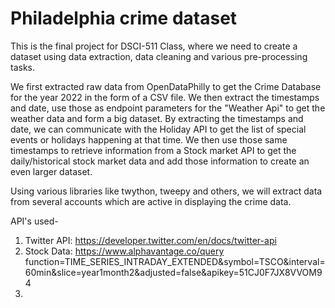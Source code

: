 # Philadelphia crime dataset

This is the final project for DSCI-511 Class, where we need to create a dataset using data extraction, data cleaning and various pre-processing tasks. 

We first extracted raw data from OpenDataPhilly to get the Crime Database for the year 2022 in the form of a CSV file. We then extract the timestamps
and date, use those as endpoint parameters for the "Weather Api" to get the weather data and form a big dataset. By extracting the timestamps and date,
we can communicate with the Holiday API to get the list of special events or holidays happening at that time. We then use those same timestamps to retrieve 
information from a Stock market API to get the daily/historical stock market data and add those information to create an even larger dataset.

Using various libraries like twython, tweepy and others, we will extract data from several accounts which are active in displaying the crime data.

API's used-
1. Twitter API: https://developer.twitter.com/en/docs/twitter-api
2. Stock Data:  https://www.alphavantage.co/query function=TIME_SERIES_INTRADAY_EXTENDED&symbol=TSCO&interval=60min&slice=year1month2&adjusted=false&apikey=51CJ0F7JX8VVOM94
3. 

